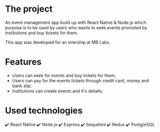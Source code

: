 # The project

An event management app build up with React Native & Node.js which purpose is to be used by users who wants to seek events promoted by institutions and buy tickets for them.

This app was developed for an intership at MB Labs.

# Features

- Users can seek for events and buy tickets for them;
- Users can pay for the events tickets through credit card, money and bank slip;
- Institutions can create events and it's details;

# Used technologies

:heavy_check_mark: React Native
:heavy_check_mark: Node.js
:heavy_check_mark: Express
:heavy_check_mark: Sequelize
:heavy_check_mark: Redux
:heavy_check_mark: PostgreSQL